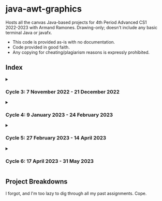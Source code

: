 # java-awt-graphics
Hosts all the canvas Java-based projects for 4th Period Advanced CS1 2022-2023 with Armand Ramones. Drawing-only; doesn't include any basic terminal Java or javafx.
* This code is provided as-is with no documentation. 
* Code provided in good faith. 
* Any copying for cheating/plagiarism reasons is expressly prohibited.

## Index

<details><summary>

### Cycle 3: 7 November 2022 - 21 December 2022

</summary>

```
├───12.02.2022_Triangle
├───12.05.2022_Smiley
├───12.06.2022_BigHouse
└───12.07.2022_Shapes
```

</details>
<details><summary>

### Cycle 4: 9 January 2023 - 24 February 2023

</summary>

```
null
```

</details>
<details><summary>

### Cycle 5: 27 February 2023 - 14 April 2023

</summary>

```
null
```

</details>
<details><summary>

### Cycle 6: 17 April 2023 - 31 May 2023

</summary>

```
null
```

</details>

## Project Breakdowns
I forgot, and I'm too lazy to dig through all my past assignments. Cope.

